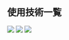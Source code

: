 ## 使用技術一覧

<img src="https://img.shields.io/badge/-Laravel-E74430.svg?logo=laravel&style=plastic">
<img src="https://img.shields.io/badge/-Jquery-0769AD.svg?logo=jquery&style=plastic">
<img src="https://img.shields.io/badge/-Mysql-4479A1.svg?logo=mysql&style=plastic">
